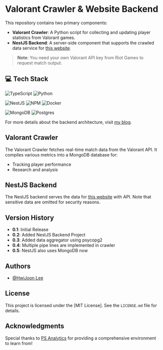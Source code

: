 # Valorant Crawler & Website Backend
This repository contains two primary components:
- **Valorant Crawler**: A Python script for collecting and updating player statistics from Valorant games.
- **NestJS Backend**: A server-side component that supports the crawled data service for [this website](https://prod.valps.gg/).

> **Note**: You need your own Valorant API key from Riot Games to request match output.


## 💻 Tech Stack
![TypeScript](https://img.shields.io/badge/typescript-%23007ACC.svg?style=for-the-badge&logo=typescript&logoColor=white) ![Python](https://img.shields.io/badge/python-3670A0?style=for-the-badge&logo=python&logoColor=ffdd54)

![NestJS](https://img.shields.io/badge/nestjs-%23E0234E.svg?style=for-the-badge&logo=nestjs&logoColor=white) ![NPM](https://img.shields.io/badge/NPM-%23000000.svg?style=for-the-badge&logo=npm&logoColor=white) ![Docker](https://img.shields.io/badge/docker-%230db7ed.svg?style=for-the-badge&logo=docker&logoColor=white)

![MongoDB](https://img.shields.io/badge/MongoDB-%234ea94b.svg?style=for-the-badge&logo=mongodb&logoColor=white) ![Postgres](https://img.shields.io/badge/postgres-%23316192.svg?style=for-the-badge&logo=postgresql&logoColor=white) 

For more details about the backend architecture, visit [my blog](https://jooncode.com/blog/code/backend/).

## Valorant Crawler
The Valorant Crawler fetches real-time match data from the Valorant API. It compiles various metrics into a MongoDB database for:
- Tracking player performance
- Research and analysis

## NestJS Backend
The NestJS backend serves the data for [this website](https://prod.valps.gg/) with API. Note that sensitive data are omitted for security reasons.

## Version History
- **0.1**: Initial Release
- **0.2**: Added NestJS Backend Project
- **0.3**: Added data aggregator using psycopg2
- **0.4**: Multiple pipe lines are implemented in crawler
- **0.5**: NestJS also uses MongoDB now

## Authors
- [@HwiJoon Lee](https://jooncode.com/)

## License
This project is licensed under the [MIT License]. See the `LICENSE.md` file for details.

## Acknowledgments
Special thanks to [PS Analytics](https://lol.ps/) for providing a comprehensive environment to learn from!